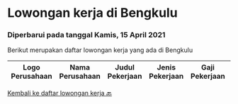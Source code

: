 
  # Lowongan kerja di Bengkulu

  ### Diperbarui pada tanggal Kamis, 15 April 2021

  Berikut merupakan daftar lowongan kerja yang ada di Bengkulu

  |Logo Perusahaan | Nama Perusahaan | Judul Pekerjaan | Jenis Pekerjaan | Gaji Pekerjaan | Lokasi | Deskripsi | Tanggal diunggah | Pranala |
  | -------------- | --------------- | --------------- | --------- | --------- | -------------- | ------- | ----------- | ----------- |
  

  [Kembali ke daftar lowongan kerja 🔙](../README.md#daftar-lowongan-kerja)
  